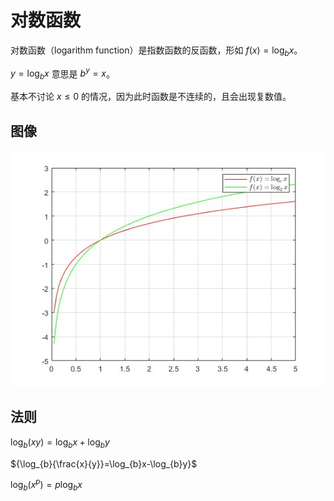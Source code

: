 # 对数函数

对数函数（logarithm function）是指数函数的反函数，形如 $f(x)=\log_{b}x$。

$y=\log_{b}x$ 意思是 $b^y=x$。

基本不讨论 $x\leqslant0$ 的情况，因为此时函数是不连续的，且会出现复数值。

## 图像

![](./_resource_01/logarithm_function_1.jpg)

## 法则

${\log_{b}(xy)=\log_{b}x+\log _{b}y}$

${\log_{b}{\frac{x}{y}}=\log_{b}x-\log_{b}y}$

${\textstyle \log _{b}\left(x^{p}\right)=p\log _{b}x}$
